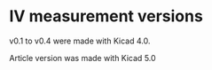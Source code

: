 # IV measurement versions

v0.1 to v0.4 were made with Kicad 4.0.

Article version was made with Kicad 5.0